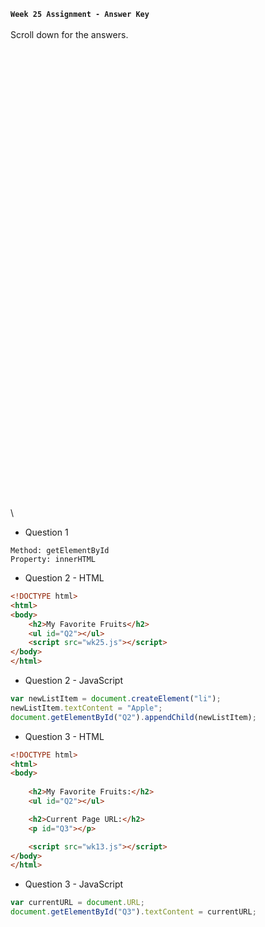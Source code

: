 **`Week 25 Assignment - Answer Key`**
\
\
Scroll down for the answers.
\
\
\
\
\
\
\
\
\
\
\
\
\
\
\
\
\
\
\
\
\
\
\
\
\
\
\
\
\
\
\
\
\
\
\
\
\
\
\
\
\
\
\
\
\
\

- Question 1
```
Method: getElementById
Property: innerHTML
```

- Question 2 - HTML
```html
<!DOCTYPE html>
<html>
<body>
    <h2>My Favorite Fruits</h2>
    <ul id="Q2"></ul>
    <script src="wk25.js"></script>
</body>
</html>
```
- Question 2 - JavaScript
```js
var newListItem = document.createElement("li");
newListItem.textContent = "Apple";
document.getElementById("Q2").appendChild(newListItem);
```
- Question 3 - HTML
```html
<!DOCTYPE html>
<html>
<body>
    
    <h2>My Favorite Fruits:</h2>
    <ul id="Q2"></ul>

    <h2>Current Page URL:</h2>
    <p id="Q3"></p>

    <script src="wk13.js"></script>  
</body>
</html>
```
- Question 3 - JavaScript
```js
var currentURL = document.URL;
document.getElementById("Q3").textContent = currentURL;
```
